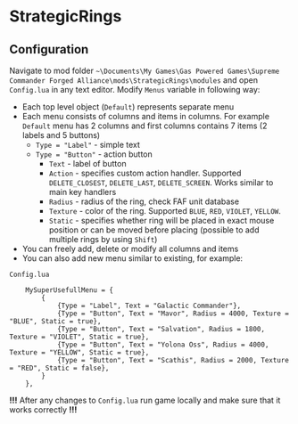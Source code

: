 # StrategicRings

Configuration
----------------------------------

Navigate to mod folder `~\Documents\My Games\Gas Powered Games\Supreme Commander Forged Alliance\mods\StrategicRings\modules` and open `Config.lua` in any text editor.
Modify `Menus` variable in following way:
* Each top level object (`Default`) represents separate menu
* Each menu consists of columns and items in columns. For example `Default` menu has 2 columns and first columns contains 7 items (2 labels and 5 buttons)
  * `Type = "Label"` - simple text
  * `Type = "Button"` - action button
    * `Text` - label of button
    * `Action` - specifies custom action handler. Supported `DELETE_CLOSEST`, `DELETE_LAST`, `DELETE_SCREEN`. Works similar to main key handlers
    * `Radius` - radius of the ring, check FAF unit database
    * `Texture` - color of the ring. Supported `BLUE`, `RED`, `VIOLET`, `YELLOW`.
    * `Static` - specifies whether ring will be placed in exact mouse position or can be moved before placing (possible to add multiple rings by using `Shift`)
* You can freely add, delete or modify all columns and items
* You can also add new menu similar to existing, for example:

`Config.lua`
```
    MySuperUsefullMenu = {
        {
            {Type = "Label", Text = "Galactic Commander"},
            {Type = "Button", Text = "Mavor", Radius = 4000, Texture = "BLUE", Static = true},
            {Type = "Button", Text = "Salvation", Radius = 1800, Texture = "VIOLET", Static = true},
            {Type = "Button", Text = "Yolona Oss", Radius = 4000, Texture = "YELLOW", Static = true},
            {Type = "Button", Text = "Scathis", Radius = 2000, Texture = "RED", Static = false},
        }
    },
```

**!!!** After any changes to `Config.lua` run game locally and make sure that it works correctly **!!!**